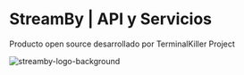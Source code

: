 # StreamBy | API y Servicios

Producto open source desarrollado por TerminalKiller Project

![streamby-logo-background](https://github.com/GwerhDev/StreamBy-Client/assets/105039526/95e48038-b807-46cb-ad52-e5226025f30f)


